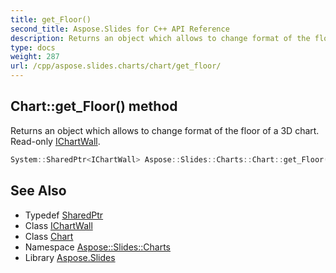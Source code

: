 ```yaml
---
title: get_Floor()
second_title: Aspose.Slides for C++ API Reference
description: Returns an object which allows to change format of the floor of a 3D chart. Read-only IChartWall.
type: docs
weight: 287
url: /cpp/aspose.slides.charts/chart/get_floor/
---
```

## Chart::get_Floor() method


Returns an object which allows to change format of the floor of a 3D chart. Read-only [IChartWall](../../ichartwall/).

```cpp
System::SharedPtr<IChartWall> Aspose::Slides::Charts::Chart::get_Floor() override
```

## See Also

* Typedef [SharedPtr](../../system/sharedptr/)
* Class [IChartWall](../ichartwall/)
* Class [Chart](./)
* Namespace [Aspose::Slides::Charts](../)
* Library [Aspose.Slides](../../)